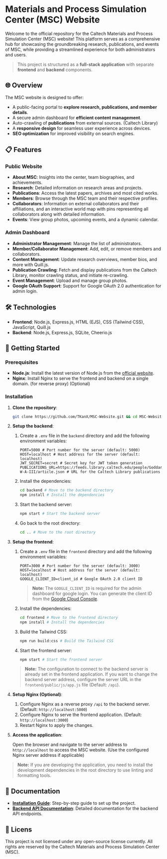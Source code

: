 # Materials and Process Simulation Center (MSC) Website

Welcome to the official repository for the Caltech Materials and Process Simulation Center (MSC) website! This platform serves as a comprehensive hub for showcasing the groundbreaking research, publications, and events of MSC, while providing a streamlined experience for both administrators and users.

> This project is structured as a **full-stack application** with separate **frontend** and **backend** components.

## 🌐 Overview

The MSC website is designed to offer:

- A public-facing portal to **explore research, publications, and member details**.
- A secure admin dashboard for **efficient content management**.
- Auto-crawling of **publications** from external sources. (Caltech Library)
- A **responsive design** for seamless user experience across devices.
- **SEO optimization** for improved visibility on search engines.

## 📋 Features

### Public Website

- **About MSC**: Insights into the center, team biographies, and achievements.
- **Research**: Detailed information on research areas and projects.
- **Publications**: Access the latest papers, archives and most cited works.
- **Members**: Browse through the MSC team and their respective profiles.
- **Collaborators**: Information on external collaborators and their affiliations, and an interactive world map with pins representing all collaborators along with detailed information.
- **Events**: View group photos, upcoming events, and a dynamic calendar.

### Admin Dashboard

- **Administrator Management**: Manage the list of administrators.
- **Member/Collaborator Management**: Add, edit, or remove members and collaborators.
- **Content Management**: Update research overviews, member bios, and more with Quill.js.
- **Publication Crawling**: Fetch and display publications from the Caltech Library, monitor crawling status, and initiate re-crawling.
- **Event Management**: Upload and manage group photos.
- **Google OAuth Support**: Support for Google OAuth 2.0 authentication for admin login.

## 🛠️ Technologies

- **Frontend**: Node.js, Express.js, HTML (EJS), CSS (Tailwind CSS), JavaScript, Quill.js
- **Backend**: Node.js, Express.js, SQLite, Cheerio.js

## 🚀 Getting Started

### Prerequisites

- **Node.js**: Install the latest version of Node.js from the [official website](https://nodejs.org/).
- **Nginx**: Install Nginx to serve the frontend and backend on a single domain. (for reverse proxy) (Optional)

### Installation

1. **Clone the repository**:

   ```bash
   git clone https://github.com/TKanX/MSC-Website.git && cd MSC-Website
   ```

2. **Setup the backend**:

   1. Create a `.env` file in the `backend` directory and add the following environment variables:

      ```env
      PORT=5000 # Port number for the server (default: 5000)
      HOST=localhost # Host address for the server (default: localhost)
      JWT_SECRET=secret # Secret key for JWT token generation
      PUBLICATIONS_URL=https://feeds.library.caltech.edu/people/Goddard-W-A-III/article.json # URL for the Caltech Library publications
      ```

   2. Install the dependencies:

      ```bash
      cd backend # Move to the backend directory
      npm install # Install the dependencies
      ```

   3. Start the backend server:

      ```bash
      npm start # Start the backend server
      ```

   4. Go back to the root directory:

      ```bash
      cd .. # Move to the root directory
      ```

3. **Setup the frontend**:

   1. Create a `.env` file in the `frontend` directory and add the following environment variables:

      ```env
      PORT=3000 # Port number for the server (default: 3000)
      HOST=localhost # Host address for the server (default: localhost)
      GOOGLE_CLIENT_ID=client_id # Google OAuth 2.0 client ID
      ```

      > **Note:** The `GOOGLE_CLIENT_ID` is required for the admin dashboard for google login. You can generate the client ID from the [Google Cloud Console](https://console.cloud.google.com/).

   2. Install the dependencies:

      ```bash
      cd frontend # Move to the frontend directory
      npm install # Install the dependencies
      ```

   3. Build the Tailwind CSS:

      ```bash
      npm run build:css # Build the Tailwind CSS
      ```

   4. Start the frontend server:

      ```bash
      npm start # Start the frontend server
      ```

   > **Note:** The configuration to connect to the backend server is already set in the frontend application. If you want to change the backend server address, configure the server URL in the `frontend/public/js/app.js` file (Default: `/api`).

4. **Setup Nginx (Optional)**:

   1. Configure Nginx as a reverse proxy `/api` to the backend server. (Default: `http://localhost:5000`)
   2. Configure Nginx to serve the frontend application. (Default: `http://localhost:3000`)
   3. Restart Nginx to apply the changes.

5. **Access the application**:

   Open the browser and navigate to the server address to `http://localhost` to access the MSC website. (Use the configured Nginx server address if applicable)

> **Note:** If you are developing the application, you need to install the development dependencies in the root directory to use linting and formatting tools.

## 📂 Documentation

- **[Installation Guide](docs/INSTALLATION.md)**: Step-by-step guide to set up the project.
- **[Backend API Documentation](docs/API.md)**: Detailed documentation for the backend API endpoints.

## 📝 Licens

This project is not licensed under any open-source license currently. All rights are reserved by the Caltech Materials and Process Simulation Center (MSC).
